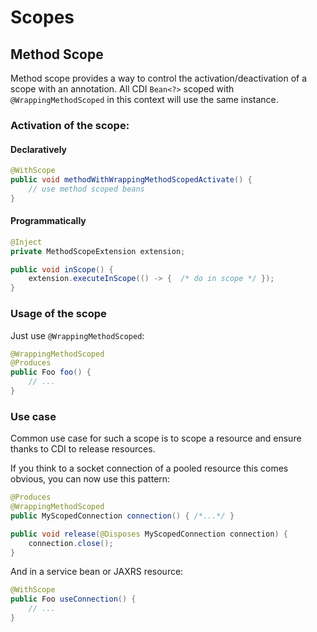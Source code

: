 # Scopes

## Method Scope

Method scope provides a way to control the activation/deactivation of a scope
with an annotation. All CDI `Bean<?>` scoped with `@WrappingMethodScoped` in this context will use the same instance.

### Activation of the scope:

#### Declaratively

```java
@WithScope
public void methodWithWrappingMethodScopedActivate() {
    // use method scoped beans
}
```

#### Programmatically

```java
@Inject
private MethodScopeExtension extension;

public void inScope() {
    extension.executeInScope(() -> {  /* do in scope */ });
}
```

### Usage of the scope

Just use `@WrappingMethodScoped`:

````java
@WrappingMethodScoped
@Produces
public Foo foo() {
    // ...
}
````

### Use case

Common use case for such a scope is to scope a resource and ensure thanks to CDI to release
resources.

If you think to a socket connection of a pooled resource this comes obvious, you can now use this pattern:


```java
@Produces
@WrappingMethodScoped
public MyScopedConnection connection() { /*...*/ }

public void release(@Disposes MyScopedConnection connection) {
    connection.close();
}
```

And in a service bean or JAXRS resource:

```java
@WithScope
public Foo useConnection() {
    // ...
}
```
